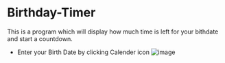# Birthday-Timer
This is a program which will display how much time is left for your bithdate and start a countdown.
- Enter your Birth Date by clicking Calender icon 
![image](https://user-images.githubusercontent.com/107163858/175761749-b94a6dde-2511-4ece-a368-8ebc9daaaf40.png)
